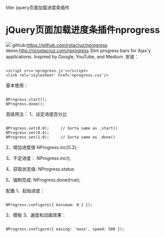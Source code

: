 title: jquery页面加载进度条插件 

#  jQuery页面加载进度条插件nprogress 
![](/data/dokuwiki/web/pasted/20160505-163255.png)
github:https://github.com/rstacruz/nprogress
demo:http://ricostacruz.com/nprogress
Slim progress bars for Ajax'y applications. Inspired by Google, YouTube, and Medium.
安装：
```

<script src='nprogress.js'></script>
<link rel='stylesheet' href='nprogress.css'/>

```
基本使用：
```

NProgress.start();
NProgress.done();

```
高级用法：
1、设定进度百分比
```

NProgress.set(0.0);     // Sorta same as .start()
NProgress.set(0.4);
NProgress.set(1.0);     // Sorta same as .done()

```

2、增加进度值
NProgress.inc(0.2);

3、不定进度：
NProgress.inc();

4、获取状态值:
NProgress.status

5、强制完成:
NProgress.done(true);

配置
1、起始进度：
```

NProgress.configure({ minimum: 0.1 });

```
2、模板
3、速度和动画效果：
```

NProgress.configure({ easing: 'ease', speed: 500 });

```